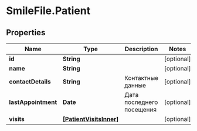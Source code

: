 # SmileFile.Patient

## Properties

Name | Type | Description | Notes
------------ | ------------- | ------------- | -------------
**id** | **String** |  | [optional] 
**name** | **String** |  | [optional] 
**contactDetails** | **String** | Контактные данные | [optional] 
**lastAppointment** | **Date** | Дата последнего посещения | [optional] 
**visits** | [**[PatientVisitsInner]**](PatientVisitsInner.md) |  | [optional] 


